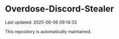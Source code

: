 # Overdose-Discord-Stealer

Last updated: 2025-06-06 09:14:33

This repository is automatically maintained.
